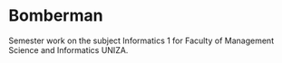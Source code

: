 # Bomberman
 Semester work on the subject Informatics 1 for Faculty of Management Science and Informatics UNIZA.
